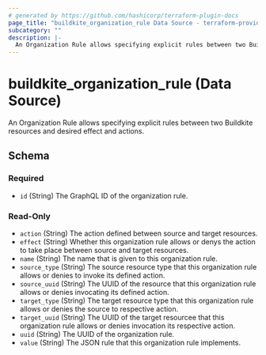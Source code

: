 ```yaml
---
# generated by https://github.com/hashicorp/terraform-plugin-docs
page_title: "buildkite_organization_rule Data Source - terraform-provider-buildkite"
subcategory: ""
description: |-
  An Organization Rule allows specifying explicit rules between two Buildkite resources and desired effect and actions.
---
```


# buildkite_organization_rule (Data Source)

An Organization Rule allows specifying explicit rules between two Buildkite resources and desired effect and actions.



<!-- schema generated by tfplugindocs -->
## Schema

### Required

- `id` (String) The GraphQL ID of the organization rule.

### Read-Only

- `action` (String) The action defined between source and target resources.
- `effect` (String) Whether this organization rule allows or denys the action to take place between source and target resources.
- `name` (String) The name that is given to this organization rule.
- `source_type` (String) The source resource type that this organization rule allows or denies to invoke its defined action.
- `source_uuid` (String) The UUID of the resource that this organization rule allows or denies invocating its defined action.
- `target_type` (String) The target resource type that this organization rule allows or denies the source to respective action.
- `target_uuid` (String) The UUID of the target resourcee that this organization rule allows or denies invocation its respective action.
- `uuid` (String) The UUID of the organization rule.
- `value` (String) The JSON rule that this organization rule implements.
